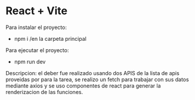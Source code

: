 # React + Vite

Para instalar el proyecto:
- npm i /en la carpeta principal

Para ejecutar el proyecto:
- npm run dev 

Descripcion: el deber fue realizado usando dos APIS de la lista de apis proveidas por para la tarea, se realizo un fetch para trabajar con sus datos mediante axios y se uso componentes de react para generar la renderizacion de las funciones.